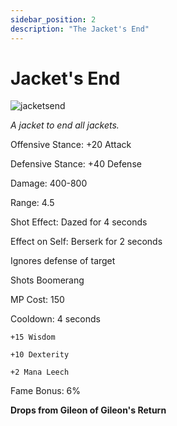 ```yaml
---
sidebar_position: 2
description: "The Jacket's End"
---
```


# Jacket's End

![jacketsend](https://vwiki.valorserver.com/api/item/picture/jacket's%20end)

<i>A jacket to end all jackets.</i>

Offensive Stance: +20 Attack

Defensive Stance: +40 Defense

Damage: 400-800

Range: 4.5

Shot Effect: Dazed for 4 seconds

Effect on Self: Berserk for 2 seconds

Ignores defense of target

Shots Boomerang

MP Cost: 150

Cooldown: 4 seconds

    +15 Wisdom
    
    +10 Dexterity
    
    +2 Mana Leech

Fame Bonus: 6%

**Drops from Gileon of Gileon's Return**
